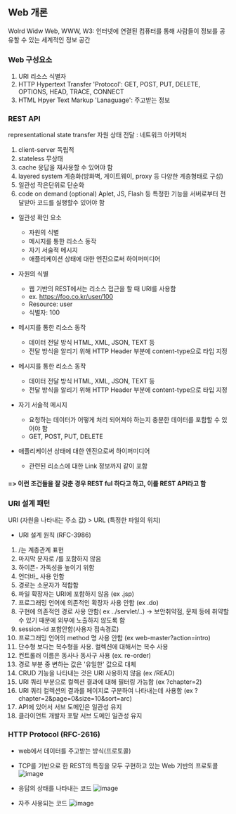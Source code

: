 Web 개론
-------------
Wolrd Widw Web, WWW, W3: 인터넷에 연결된 컴퓨터를 통해 사람들이 정보를 공유할 수 있는 세계적인 정보 공간


### Web 구성요소
1. URI 리소스 식별자
2. HTTP Hypertext Transfer 'Protocol': GET, POST, PUT, DELETE, OPTIONS, HEAD, TRACE, CONNECT
3. HTML Hpyer Text Markup 'Lanaguage': 주고받는 정보


### REST API
representational state transfer 자원 상태 전달 : 네트워크 아키텍처
1. client-server 독립적
2. stateless 무상태
3. cache 응답을 재사용할 수 있어야 함
4. layered system 계층화(방화벽, 게이트웨이, proxy 등 다양한 계층형태로 구성)
5. 일관성 작은단위로 단순화
6. code on demand (optional) Aplet, JS, Flash 등 특정한 기능을 서버로부터 전달받아 코드를 실행할수 있어야 함


* 일관성 확인 요소
  + 자원의 식별
  + 메시지를 통한 리소스 동작
  + 자기 서술적 메시지 
  + 애플리케이션 상태에 대한 엔진으로써 하이퍼미디어


* 자원의 식별
  + 웹 기반의 REST에서는 리소스 접근을 할 때 URI를 사용함
  + ex. https://foo.co.kr/user/100
  + Resource: user
  + 식별자: 100

* 메시지를 통한 리소스 동작
  + 데이터 전달 방식 HTML, XML, JSON, TEXT 등
  + 전달 방식을 알리기 위해 HTTP Header 부분에 content-type으로 타입 지정

* 메시지를 통한 리소스 동작
  + 데이터 전달 방식 HTML, XML, JSON, TEXT 등
  + 전달 방식을 알리기 위해 HTTP Header 부분에 content-type으로 타입 지정

* 자기 서술적 메시지 
  + 요청하는 데이터가 어떻게 처리 되어져야 하는지 충분한 데이터를 포함할 수 있어야 함
  + GET, POST, PUT, DELETE
  
* 애플리케이션 상태에 대한 엔진으로써 하이퍼미디어
  + 관련된 리소스에 대한 Link 정보까지 같이 포함

#### => 이런 조건들을 잘 갖춘 경우 REST ful 하다고 하고, 이를 REST API라고 함


### URI 설계 패턴
URI (자원을 나타내는 주소 값) > URL (특정한 파일의 위치)

* URI 설계 원칙 (RFC-3986)
1. /는 계층관계 표현
2. 마지막 문자로 /를 포함하지 않음
3. 하이픈- 가독성을 높이기 위함
4. 언더바_ 사용 안함
5. 경로는 소문자가 적합함
6. 파일 확장자는 URI에 포함하지 않음 (ex .jsp)
7. 프로그래밍 언어에 의존적인 확장자 사용 안함 (ex .do)
8. 구현에 의존적인 경로 사용 안함( ex ../servlet/..)
→ 보안취약점, 문제 등에 취약할 수 있기 때문에 외부에 노출하지 않도록 함
9. session-id 포함안함(사용자 접속경로)
10. 프로그래밍 언어의 method 명 사용 안함 (ex web-master?action=intro)
11. 단수형 보다는 복수형을 사용. 컬렉션에 대해서는 복수 사용
12. 컨트롤러 이름은 동사나 동사구 사용 (ex. re-order)
13. 경로 부분 중 변하는 값은 '유일한' 값으로 대체
14. CRUD 기능을 나타내는 것은 URI 사용하지 않음 (ex /READ)
15. URI 쿼리 부분으로 컬렉션 결과에 대해 필터링 가능함 (ex ?chapter=2)
16. URI 쿼리 컬렉션의 결과를 페이지로 구분하여 나타내는데 사용함 (ex ?chapter=2&page=0&size=10&sort=arc)
17. API에 있어서 서브 도메인은 일관성 유지
18. 클라이언트 개발자 포탈 서브 도메인 일관성 유지


### HTTP Protocol (RFC-2616)
- web에서 데이터를 주고받는 방식(프로토콜)
- TCP를 기반으로 한 REST의 특징을 모두 구현하고 있는 Web 기반의 프로토콜
![image](https://user-images.githubusercontent.com/87292447/150907997-a32e2928-18c2-49ce-9c6e-3340879ec89e.png)

- 응답의 상태를 나타내는 코드
![image](https://user-images.githubusercontent.com/87292447/150908421-ca166213-30d9-4b2e-9880-06edc4bf68d5.png)

- 자주 사용되는 코드
![image](https://user-images.githubusercontent.com/87292447/150908583-addf6d56-3c4f-49bf-8615-60d88b222dda.png)
